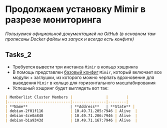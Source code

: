 # Продолжаем установку Mimir в разрезе мониторинга

_Пользуемся официальной документацией на GitHub (в основном там прописаны Docker файлы на запуск и всегда есть конфиги)_

## Tasks_2

- Требуется вывести три инстанса `Mimir` в кольцо хэшринга
- В помощь представлен [базовый конфиг](https://github.com/lamjob1993/linux-monitoring/blob/main/mimir/mimir-config-default.yml) `Mimir`, который включает все модули + заглушки, из которого можно черпать вдохновение для выведения `Mimir` в кольцо для горизонтального масштабирования
- Успешный хэшринг будет выглядеть вот так:
```markdown
| Memberlist Cluster Members |               |        |
|----------------------------|---------------|--------|
| **Name**                   | **Address**   | **State** |
| debian-2f01f116            | 10.49.71.205:7946 | Alive  |
| debian-4ce0a848            | 10.49.71.206:7946 | Alive  |
| debian-b1a9343d            | 10.49.71.167:7946 | Alive  |
```
